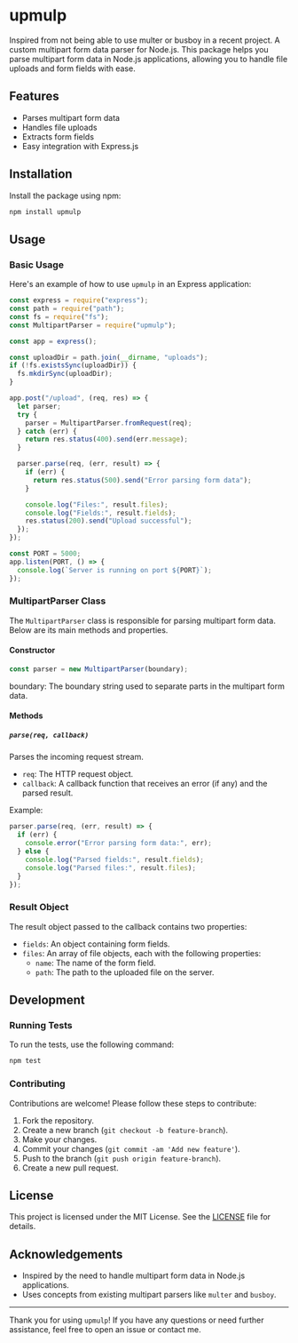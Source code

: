 # upmulp

Inspired from not being able to use multer or busboy in a recent project. A custom multipart form data parser for Node.js. This package helps you parse multipart form data in Node.js applications, allowing you to handle file uploads and form fields with ease.

## Features

- Parses multipart form data
- Handles file uploads
- Extracts form fields
- Easy integration with Express.js

## Installation

Install the package using npm:

```bash
npm install upmulp
```

## Usage

### Basic Usage

Here's an example of how to use `upmulp` in an Express application:

```javascript
const express = require("express");
const path = require("path");
const fs = require("fs");
const MultipartParser = require("upmulp");

const app = express();

const uploadDir = path.join(__dirname, "uploads");
if (!fs.existsSync(uploadDir)) {
  fs.mkdirSync(uploadDir);
}

app.post("/upload", (req, res) => {
  let parser;
  try {
    parser = MultipartParser.fromRequest(req);
  } catch (err) {
    return res.status(400).send(err.message);
  }

  parser.parse(req, (err, result) => {
    if (err) {
      return res.status(500).send("Error parsing form data");
    }

    console.log("Files:", result.files);
    console.log("Fields:", result.fields);
    res.status(200).send("Upload successful");
  });
});

const PORT = 5000;
app.listen(PORT, () => {
  console.log(`Server is running on port ${PORT}`);
});
```

### MultipartParser Class

The `MultipartParser` class is responsible for parsing multipart form data. Below are its main methods and properties.

#### Constructor

```javascript
const parser = new MultipartParser(boundary);
```

boundary: The boundary string used to separate parts in the multipart form data.

#### Methods

##### `parse(req, callback)`

Parses the incoming request stream.

- `req`: The HTTP request object.
- `callback`: A callback function that receives an error (if any) and the parsed result.

Example:

```javascript
parser.parse(req, (err, result) => {
  if (err) {
    console.error("Error parsing form data:", err);
  } else {
    console.log("Parsed fields:", result.fields);
    console.log("Parsed files:", result.files);
  }
});
```

### Result Object

The result object passed to the callback contains two properties:

- `fields`: An object containing form fields.
- `files`: An array of file objects, each with the following properties:
  - `name`: The name of the form field.
  - `path`: The path to the uploaded file on the server.

## Development

### Running Tests

To run the tests, use the following command:

```bash
npm test
```

### Contributing

Contributions are welcome! Please follow these steps to contribute:

1. Fork the repository.
2. Create a new branch (`git checkout -b feature-branch`).
3. Make your changes.
4. Commit your changes (`git commit -am 'Add new feature'`).
5. Push to the branch (`git push origin feature-branch`).
6. Create a new pull request.

## License

This project is licensed under the MIT License. See the [LICENSE](./LICENSE) file for details.

## Acknowledgements

- Inspired by the need to handle multipart form data in Node.js applications.
- Uses concepts from existing multipart parsers like `multer` and `busboy`.

---

Thank you for using `upmulp`! If you have any questions or need further assistance, feel free to open an issue or contact me.

